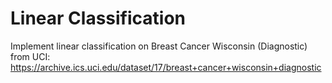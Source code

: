 # Linear Classification
Implement linear classification on Breast Cancer Wisconsin (Diagnostic) from UCI: https://archive.ics.uci.edu/dataset/17/breast+cancer+wisconsin+diagnostic 
